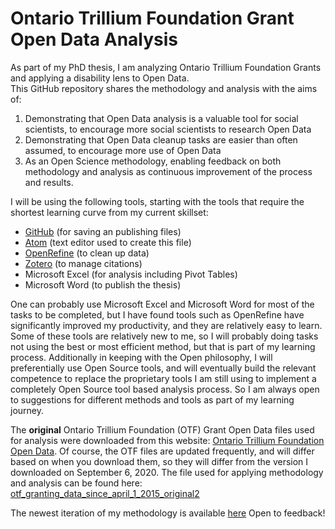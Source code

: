 # Ontario Trillium Foundation Grant Open Data Analysis


As part of my PhD thesis, I am analyzing Ontario Trillium Foundation Grants and applying a disability lens to Open Data.   
This GitHub repository shares the methodology and analysis with the aims of:

1. Demonstrating that Open Data analysis is a valuable tool for social scientists, to encourage more social scientists to research Open Data
2. Demonstrating that Open Data cleanup tasks are easier than often assumed, to encourage more use of Open Data
3. As an Open Science methodology, enabling feedback on both methodology and analysis as continuous improvement of the process and results.

I will be using the following tools, starting with the tools that require the shortest learning curve from my current skillset:

* [GitHub](https://github.com/) (for saving an publishing files)
* [Atom](https://atom.io/) (text editor used to create this file)
* [OpenRefine](https://openrefine.org/) (to clean up data)
* [Zotero](https://www.zotero.org/) (to manage citations)
* Microsoft Excel (for analysis including Pivot Tables)
* Microsoft Word (to publish the thesis)

One can probably use Microsoft Excel and Microsoft Word for most of the tasks to be completed, but I have found tools such as OpenRefine
have significantly improved my productivity, and they are relatively easy to learn.
Some of these tools are relatively new  to me, so I will probably doing tasks not using the best or most efficient method, but that is part of my learning process.
Additionally in keeping with the Open philosophy, I will preferentially use Open Source tools, and will eventually build the relevant competence to replace the proprietary tools I am still using to implement a completely Open Source tool based analysis process.
So I am always open to suggestions for different methods and tools as part of my learning journey.

The **original** Ontario Trillium Foundation (OTF) Grant Open Data files used for analysis were downloaded from this website:
[Ontario Trillium Foundation Open Data](https://otf.ca/open). 
Of course, the OTF files are updated frequently, and will differ based on when you download them, so they will differ from the version I downloaded on September 6, 2020.
The file used for applying methodology and analysis can be found here: [otf_granting_data_since_april_1_2015_original2](https://github.com/ultush/ontario-trillium-foundation-grants/blob/master/otf_granting_data_since_april_1_2015_original2.csv)

The newest iteration of my methodology is available [here](https://github.com/ultush/ontario-trillium-foundation-grants/blob/master/methodology)
Open to feedback!
